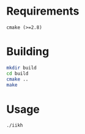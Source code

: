 # Requirements

`cmake (>=2.8)`

# Building

```bash
mkdir build
cd build
cmake ..
make
```

# Usage

```bash
./iikh
```
